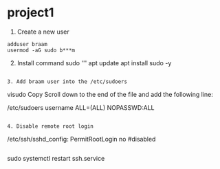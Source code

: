 # project1
1. Create a new user
```
adduser braam
usermod -aG sudo b***m
```
 2. Install command sudo
 '''
 apt update
 apt install sudo -y
 ```
 
 3. Add braam user into the /etc/sudoers
 
```
visudo
Copy
Scroll down to the end of the file and add the following line:

/etc/sudoers
username  ALL=(ALL) NOPASSWD:ALL
```

4. Disable remote root login
```
/etc/ssh/sshd_config:
	PermitRootLogin no #disabled
 ```
 ```
 sudo systemctl restart ssh.service
 ```
